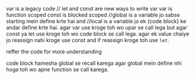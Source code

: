 var is a legacy code //
let and const are new ways to write var
var is function scoped
const is blocked scoped
//global is a variable jo sabse starting mein define krte hai and //local is a variable jo ek {code block} ke andar define krte hai.
agar var use kroge toh wo upar se call lega but agar const ya let use kroge toh wo code block se call lega.
agar ek value chaiye jo reassign nahi kroge use const and if reassign kroge toh use `let`.

reffer the code for more understanding

code block hamesha global se recall karega agar global mein define nhi hoga toh wo apne function se call karega.
